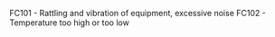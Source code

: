 FC101 - Rattling and vibration of equipment, excessive noise
FC102 - Temperature too high or too low